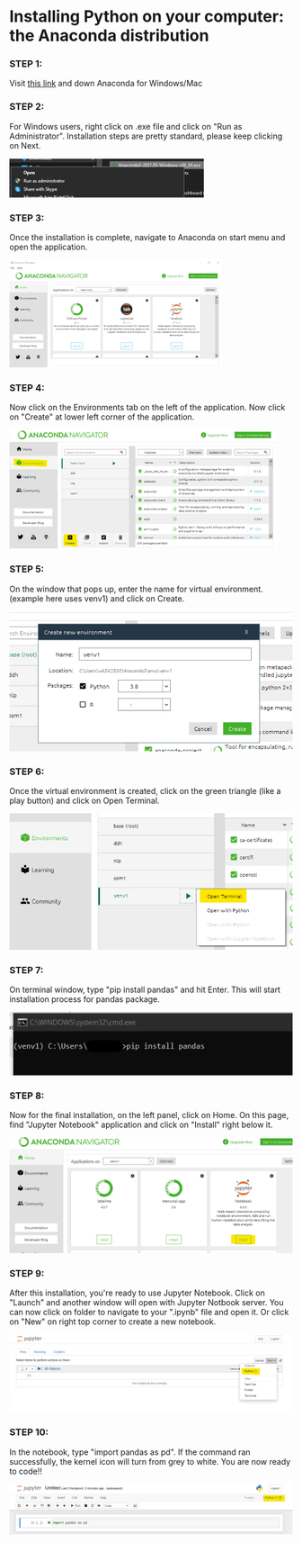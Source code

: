 # Installing Python on your computer: the Anaconda distribution

### STEP 1:

Visit [this link](https://www.anaconda.com/products/individual-b) and down Anaconda for Windows/Mac

### STEP 2:

For Windows users, right click on .exe file and click on "Run as Administrator". Installation steps are pretty standard, please keep clicking on Next.

![image](images/run_as.png)

### STEP 3:

Once the installation is complete, navigate to Anaconda on start menu and open the application.

![image](images/Anaconda_startup.png)

### STEP 4:

Now click on the Environments tab on the left of the application. Now click on "Create" at lower left corner of the application.

![image](images/Anaconda_envs.png)


### STEP 5:

On the window that pops up, enter the name for virtual environment. (example here uses venv1) and click on Create.

![image](images/venv1.png)

### STEP 6:

Once the virtual environment is created, click on the green triangle (like a play button) and click on Open Terminal.

![image](images/open_term.png)

### STEP 7:

On terminal window, type "pip install pandas" and hit Enter. This will start installation process for pandas package.

![image](images/pip_install.png)

### STEP 8:

Now for the final installation, on the left panel, click on Home. On this page, find "Jupyter Notebook" application and click on "Install" right below it.

![image](images/jupyetr_install.png)

### STEP 9:

After this installation, you're ready to use Jupyter Notebook. Click on "Launch" and another window will open with Jupyter Notbook server. You can now click on folder to navigate to your ".ipynb" file and open it. Or click on "New" on right top corner to create a new notebook.

![image](images/new_nb.png)

### STEP 10:

In the notebook, type "import pandas as pd". If the command ran successfully, the kernel icon will turn from grey to white. You are now ready to code!!

![image](images/kernel.png)
